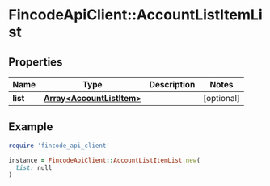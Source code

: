 # FincodeApiClient::AccountListItemList

## Properties

| Name | Type | Description | Notes |
| ---- | ---- | ----------- | ----- |
| **list** | [**Array&lt;AccountListItem&gt;**](AccountListItem.md) |  | [optional] |

## Example

```ruby
require 'fincode_api_client'

instance = FincodeApiClient::AccountListItemList.new(
  list: null
)
```

